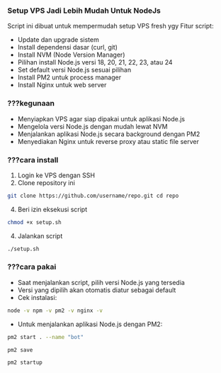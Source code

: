 ### Setup VPS Jadi Lebih Mudah Untuk NodeJs

Script ini dibuat untuk mempermudah setup VPS fresh ygy
Fitur script:  
- Update dan upgrade sistem  
- Install dependensi dasar (curl, git)  
- Install NVM (Node Version Manager)  
- Pilihan install Node.js versi 18, 20, 21, 22, 23, atau 24  
- Set default versi Node.js sesuai pilihan  
- Install PM2 untuk process manager  
- Install Nginx untuk web server  

### ???kegunaan
- Menyiapkan VPS agar siap dipakai untuk aplikasi Node.js  
- Mengelola versi Node.js dengan mudah lewat NVM  
- Menjalankan aplikasi Node.js secara background dengan PM2  
- Menyediakan Nginx untuk reverse proxy atau static file server  

### ???cara install
1. Login ke VPS dengan SSH  
2. Clone repository ini
```bash
git clone https://github.com/username/repo.git cd repo
```
4. Beri izin eksekusi script
```bash
chmod +x setup.sh
```
4. Jalankan script
```bash
./setup.sh
```
### ???cara pakai
- Saat menjalankan script, pilih versi Node.js yang tersedia  
- Versi yang dipilih akan otomatis diatur sebagai default  
- Cek instalasi:
```bash
node -v npm -v pm2 -v nginx -v
```
- Untuk menjalankan aplikasi Node.js dengan PM2:
```bash
pm2 start . --name "bot"
```
```bash
pm2 save 
```
```bash
pm2 startup
```


